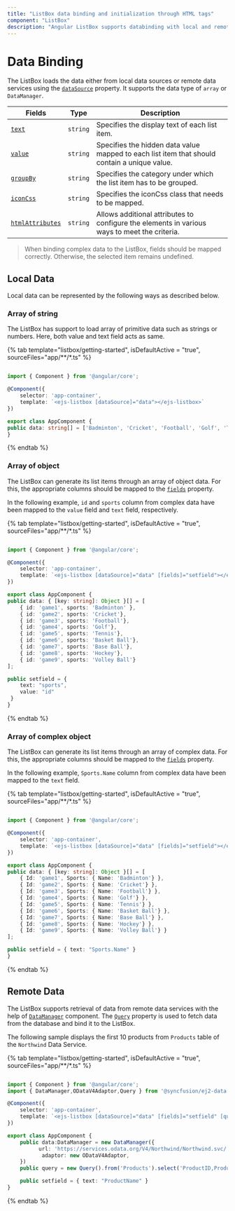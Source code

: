 ```yaml
---
title: "ListBox data binding and initialization through HTML tags"
component: "ListBox"
description: "Angular ListBox supports databinding with local and remote data source."
---
```


# Data Binding

The ListBox loads the data either from local data sources or remote data services using the [`dataSource`](../api/list-box/#datasource) property. It supports
the data type of `array` or `DataManager`.

| Fields | Type | Description |
|------|------|-------------|
| [`text`](../api/list-box/fieldSettingsModel/#text) |  `string` | Specifies the display text of each list item. |
| [`value`](../api/list-box/fieldSettingsModel/#value) |  `string` | Specifies the hidden data value mapped to each list item that should contain a unique value. |
| [`groupBy`](../api/list-box/fieldSettingsModel/#groupby) |  `string` | Specifies the category under which the list item has to be grouped. |
| [`iconCss`](../api/list-box/fieldSettingsModel/#iconcss) |  `string` | Specifies the iconCss class that needs to be mapped. |
| [`htmlAttributes`](../api/list-box/fieldSettingsModel/#htmlattributes) |  `string` | Allows additional attributes to configure the elements in various ways to meet the criteria. |

> When binding complex data to the ListBox, fields should be mapped correctly. Otherwise, the selected item remains undefined.

## Local Data

Local data can be represented by the following ways as described below.

### Array of string

The ListBox has support to load array of primitive data such as strings or numbers. Here, both value and text field acts as same.

{% tab template="listbox/getting-started", isDefaultActive = "true", sourceFiles="app/**/*.ts" %}

```typescript

import { Component } from '@angular/core';

@Component({
    selector: 'app-container',
    template: `<ejs-listbox [dataSource]="data"></ejs-listbox>`
})

export class AppComponent {
public data: string[] = ['Badminton', 'Cricket', 'Football', 'Golf', 'Tennis', 'Basket Ball', 'Base Ball', 'Hockey', 'Volley Ball'];
}

```

{% endtab %}

### Array of object

The ListBox can generate its list items through an array of object data. For this,
the appropriate columns should be mapped to the [`fields`](../api/list-box/#fields) property.

In the following example, `id` and `sports` column from complex data have been mapped to the `value` field and `text` field, respectively.

{% tab template="listbox/getting-started", isDefaultActive = "true", sourceFiles="app/**/*.ts" %}

```typescript

import { Component } from '@angular/core';

@Component({
    selector: 'app-container',
    template: `<ejs-listbox [dataSource]="data" [fields]="setfield"></ejs-listbox>`
})

export class AppComponent {
public data: { [key: string]: Object }[] = [
    { id: 'game1', sports: 'Badminton' },
    { id: 'game2', sports: 'Cricket'},
    { id: 'game3', sports: 'Football'},
    { id: 'game4', sports: 'Golf'},
    { id: 'game5', sports: 'Tennis'},
    { id: 'game6', sports: 'Basket Ball'},
    { id: 'game7', sports: 'Base Ball'},
    { id: 'game8', sports: 'Hockey'},
    { id: 'game9', sports: 'Volley Ball'}
];

public setfield = {
    text: "sports",
    value: "id"
 }
}
```

{% endtab %}

### Array of complex object

The ListBox can generate its list items through an array of complex data. For this,
the appropriate columns should be mapped to the [`fields`](../api/list-box/#fields) property.

In the following example, `Sports.Name` column from complex data have been mapped to the `text` field.

{% tab template="listbox/getting-started", isDefaultActive = "true", sourceFiles="app/**/*.ts" %}

```typescript

import { Component } from '@angular/core';

@Component({
    selector: 'app-container',
    template: `<ejs-listbox [dataSource]="data" [fields]="setfield"></ejs-listbox>`
})

export class AppComponent {
public data: { [key: string]: Object }[] = [
    { Id: 'game1', Sports: { Name: 'Badminton'} },
    { Id: 'game2', Sports: { Name: 'Cricket'} },
    { Id: 'game3', Sports: { Name: 'Football'} },
    { Id: 'game4', Sports: { Name: 'Golf'} },
    { Id: 'game5', Sports: { Name: 'Tennis'} },
    { Id: 'game6', Sports: { Name: 'Basket Ball'} },
    { Id: 'game7', Sports: { Name: 'Base Ball'} },
    { Id: 'game8', Sports: { Name: 'Hockey'} },
    { Id: 'game9', Sports: { Name: 'Volley Ball'} }
];

public setfield = { text: "Sports.Name" }
}
```

{% endtab %}

## Remote Data

The ListBox supports retrieval of data from remote data services with the help of [`DataManager`](https://ej2.syncfusion.com/documentation/data/getting-started/) component. The [`Query`](../api/list-box/#query) property is used to fetch
data from the database and bind it to the ListBox.

The following sample displays the first 10 products from `Products` table of the `Northwind` Data Service.

{% tab template="listbox/getting-started", isDefaultActive = "true", sourceFiles="app/**/*.ts" %}

```typescript

import { Component } from '@angular/core';
import { DataManager,ODataV4Adaptor,Query } from '@syncfusion/ej2-data';

@Component({
    selector: 'app-container',
    template: `<ejs-listbox [dataSource]="data" [fields]="setfield" [query]="query"></ejs-listbox>`
})

export class AppComponent {
    public data:DataManager = new DataManager({
          url: 'https://services.odata.org/V4/Northwind/Northwind.svc/',
           adaptor: new ODataV4Adaptor,
    })
    public query = new Query().from('Products').select('ProductID,ProductName').take(10);

    public setfield = { text: "ProductName" }
}
```

{% endtab %}